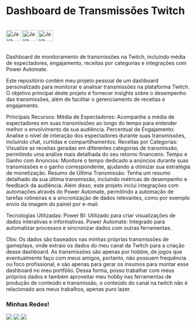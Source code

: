 # Dashboard de Transmissões Twitch
<div style="display: inline_block"><br>
  <img align="center" alt="Java" height="30" width="40" src="https://raw.githubusercontent.com/microsoft/PowerBI-Icons/2bf1c982fb24528eee1559a96a25eb534c175cfd/SVG/Power-BI.svg">
  <img align="center" alt="Java" height="30" width="40" src="https://raw.githubusercontent.com/microsoft/PowerBI-Icons/2bf1c982fb24528eee1559a96a25eb534c175cfd/SVG/Power-Automate-Colored.svg">
  <img align="center" alt="Java" height="30" width="40" src="https://www.vectorlogo.zone/logos/twitch/twitch-tile.svg"/>
</div>
<br>
<br>
Dashboard de monitoramento de transmissões na Twitch, incluindo média de espectadores, engajamento, receitas por categorias e integrações com Power Automate.

Este repositório contém meu projeto pessoal de um dashboard personalizado para monitorar e analisar transmissões na plataforma Twitch. O objetivo principal deste projeto é fornecer insights sobre o desempenho das transmissões, além de facilitar o gerenciamento de receitas e engajamento.

Principais Recursos:
Média de Espectadores: Acompanhe a média de espectadores em suas transmissões ao longo do tempo para entender melhor o envolvimento da sua audiência.
Percentual de Engajamento: Analise o nível de interação dos espectadores durante suas transmissões, incluindo chat, curtidas e compartilhamentos.
Receitas por Categorias: Visualize as receitas geradas em diferentes categorias de transmissão, permitindo uma análise mais detalhada do seu retorno financeiro.
Tempo e Ganho com Anúncios: Monitore o tempo dedicado a anúncios durante suas transmissões e o ganho correspondente, ajudando a otimizar sua estratégia de monetização.
Resumo de Última Transmissão: Tenha um resumo detalhado da sua última transmissão, incluindo métricas de desempenho e feedback da audiência.
Além disso, este projeto inclui integrações com automações através do Power Automate, permitindo a automação de tarefas rotineiras e a sincronização de dados relevantes, como por exemplo envio da imagem do painel por e-mail.

Tecnologias Utilizadas:
Power BI: Utilizado para criar visualizações de dados interativas e informativas.
Power Automate: Integrado para automatizar processos e sincronizar dados com outras ferramentas.

Obs: Os dados são baseados nas minhas próprias transmissões de gameplays, onde extraio os dados do meu canal da Twitch para a criação desse dashboard. As transmissões são apenas por hobbie, de jogos que eventualmente faço com meus amigos, portanto, não possuem frequência ou foco profissional, e são apenas para gerar os insumos para montar esse dashboard no meu portfólio. Dessa forma, posso trabalhar com meus próprios dados e também aproveitar meu hobby nas ferramentas de produção de conteúdo e transmissão, o conteúdo do canal na twitch não é relacionado aos meus trabalhos, apenas puro lazer.

 ### Minhas Redes!
 <div>
  <a href = "mailto:filipebrasil999@gmail.com"><img src="https://img.shields.io/badge/-Gmail-%23333?style=for-the-badge&logo=gmail&logoColor=white" target="_blank"></a>
  <a href="https://www.linkedin.com/in/filipe-campanati-aa1474b7" target="_blank"><img src="https://img.shields.io/badge/-LinkedIn-%230077B5?style=for-the-badge&logo=linkedin&logoColor=white" target="_blank"></a>
  <a href="https://www.twitch.tv/mrcampanatti" target="_blank"><img src="https://www.vectorlogo.zone/logos/twitch/twitch-ar21.svg" target="_blank"></a>
</div>
